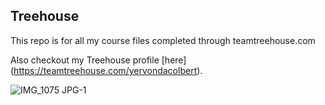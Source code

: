 ## Treehouse

This repo is for all my course files completed through teamtreehouse.com

Also checkout my Treehouse profile [here] (https://teamtreehouse.com/yervondacolbert).

![IMG_1075 JPG-1](https://user-images.githubusercontent.com/65310278/83186409-7b5a3900-a0fa-11ea-88b2-166789ce2372.jpeg)
